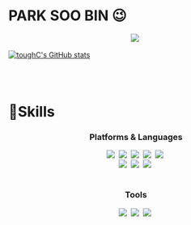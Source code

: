 <!--
**toughC/toughC** is a ✨ _special_ ✨ repository because its `README.md` (this file) appears on your GitHub profile.

Here are some ideas to get you started:

- 🔭 I’m currently working on ...
- 🌱 I’m currently learning ...
- 👯 I’m looking to collaborate on ...
- 🤔 I’m looking for help with ...
- 💬 Ask me about ...
- 📫 How to reach me: ...
- 😄 Pronouns: ...
- ⚡ Fun fact: ...
-->
# PARK SOO BIN 😉

<p align="center">
 <img src="https://hits.seeyoufarm.com/api/count/incr/badge.svg?url=https%3A%2F%2Fgithub.com%2FtoughC%2F&count_bg=%2379C83D&title_bg=%23555555&icon=&icon_color=%23E7E7E7&title=hits&edge_flat=false)](https://hits.seeyoufarm.com"/></a>&nbsp

[![toughC's GitHub stats](https://github-readme-stats.vercel.app/api?username=toughC)](https://github.com/toughC/github-readme-stats)

 </p><br><br>

# 💪Skills
<h3 align="center"> Platforms & Languages </h3>
<p align="center">
 <img src="https://img.shields.io/badge/C++-00599C?style=flat-square&logo=C%2B%2B&logoColor=white"/></a>&nbsp
 <img src="https://img.shields.io/badge/C-A8B9CC?style=flat-square&logo=C&logoColor=white"/></a>&nbsp
 <img src="https://img.shields.io/badge/MySQL-4479A1?style=flat-square&logo=MySQL&logoColor=white"/></a>&nbsp
 <img src="https://img.shields.io/badge/HTML5-E34F26?style=flat-square&logo=HTML5&logoColor=white"/></a>&nbsp
 <img src="https://img.shields.io/badge/CSS3-1572B6?style=flat-square&logo=CSS3&logoColor=white"/></a>&nbsp<br>
 <img src="https://img.shields.io/badge/macOS-000000?style=flat-square&logo=macOS&logoColor=white"/></a>&nbsp
 <img src="https://img.shields.io/badge/Windows-0078D6?style=flat-square&logo=Windows&logoColor=white"/></a>&nbsp
 <img src="https://img.shields.io/badge/LInux-FCC624?style=flat-square&logo=Linux&logoColor=white"/></a>&nbsp<br><br>
</p>

<h3 align="center"> Tools </h3>
<p align="center">
 <img src="https://img.shields.io/badge/Git-F05032.svg?&style=for-the-badge&logo=Git&logoColor=white"/></a>&nbsp
 <img src="https://img.shields.io/badge/Eclipse%20IDE-2C2255.svg?&style=for-the-badge&logo=Eclipse%20IDE&logoColor=white"/></a>&nbsp
 <img src="https://img.shields.io/badge/Visual%20Studio%20Code-007ACC.svg?&style=for-the-badge&logo=Visual%20Studio%20Code&logoColor=white"/></a>&nbsp
 </p>

